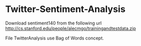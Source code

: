 # Twitter-Sentiment-Analysis

Download sentiment140 from the following url
http://cs.stanford.edu/people/alecmgo/trainingandtestdata.zip

File TwitterAnalysis use Bag of Words concept.
